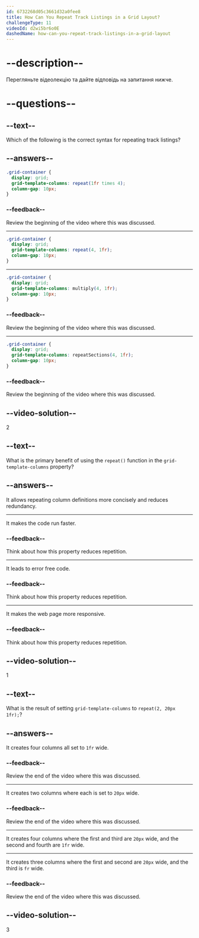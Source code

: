 ```yaml
---
id: 6732268d05c3661d32a0fee8
title: How Can You Repeat Track Listings in a Grid Layout?
challengeType: 11
videoId: d2wi5br6o0E
dashedName: how-can-you-repeat-track-listings-in-a-grid-layout
---
```


# --description--

Перегляньте відеолекцію та дайте відповідь на запитання нижче.

# --questions--

## --text--

Which of the following is the correct syntax for repeating track listings?

## --answers--

```css
.grid-container {
  display: grid;
  grid-template-columns: repeat(1fr times 4);
  column-gap: 10px;
}
```

### --feedback--

Review the beginning of the video where this was discussed.

---

```css
.grid-container {
  display: grid;
  grid-template-columns: repeat(4, 1fr);
  column-gap: 10px;
}
```

---

```css
.grid-container {
  display: grid;
  grid-template-columns: multiply(4, 1fr);
  column-gap: 10px;
}
```

### --feedback--

Review the beginning of the video where this was discussed.

---

```css
.grid-container {
  display: grid;
  grid-template-columns: repeatSections(4, 1fr);
  column-gap: 10px;
}
```

### --feedback--

Review the beginning of the video where this was discussed.

## --video-solution--

2

## --text--

What is the primary benefit of using the `repeat()` function in the `grid-template-columns` property?

## --answers--

It allows repeating column definitions more concisely and reduces redundancy.

---

It makes the code run faster.


### --feedback--

Think about how this property reduces repetition.

---

It leads to error free code.

### --feedback--

Think about how this property reduces repetition.

---

It makes the web page more responsive.

### --feedback--

Think about how this property reduces repetition.

## --video-solution--

1

## --text--

What is the result of setting `grid-template-columns` to `repeat(2, 20px 1fr);`?

## --answers--

It creates four columns all set to `1fr` wide.

### --feedback--

Review the end of the video where this was discussed.

---

It creates two columns where each is set to `20px` wide.

### --feedback--

Review the end of the video where this was discussed.

---

It creates four columns where the first and third are `20px` wide, and the second and fourth are `1fr` wide.

---

It creates three columns where the first and second are `20px` wide, and the third is `fr` wide.

### --feedback--

Review the end of the video where this was discussed.

## --video-solution--

3
